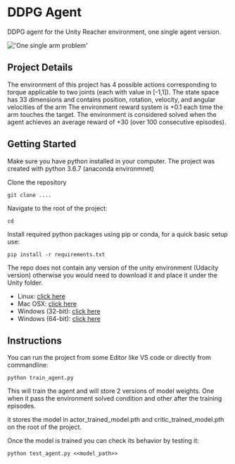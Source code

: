 # DDPG Agent

DDPG agent for the Unity Reacher environment, one single agent version.

!['One single arm problem'](https://media.giphy.com/media/doeuwYIlGFE50GS6Hq/giphy.gif)

## Project Details

The environment of this project has 4 possible actions corresponding to torque applicable to two joints (each with value in [-1,1]).
The state space has 33 dimensions and contains position, rotation, velocity, and angular velocities of the arm
The environment reward system is +0.1 each time the arm touches the target.
The environment is considered solved when the agent achieves an average reward of +30 (over 100 consecutive episodes).

## Getting Started

Make sure you have python installed in your computer. The project was created with python 3.6.7 (anaconda environmnet)

Clone the repository

`git clone ....`

Navigate to the root of the project:

`cd`

Install required python packages using pip or conda, for a quick basic setup use:

`pip install -r requirements.txt`

The repo does not contain any version of the unity environment (Udacity version) otherwise you would need to download it and place it under the Unity folder.

* Linux: [click here](https://s3-us-west-1.amazonaws.com/udacity-drlnd/P2/Reacher/one_agent/Reacher_Linux.zip)
* Mac OSX: [click here](https://s3-us-west-1.amazonaws.com/udacity-drlnd/P2/Reacher/one_agent/Reacher.app.zip)
* Windows (32-bit): [click here](https://s3-us-west-1.amazonaws.com/udacity-drlnd/P2/Reacher/one_agent/Reacher_Windows_x86.zip)
* Windows (64-bit): [click here](https://s3-us-west-1.amazonaws.com/udacity-drlnd/P2/Reacher/one_agent/Reacher_Windows_x86_64.zip)

## Instructions

You can run the project from some Editor like VS code or directly from commandline:

`python train_agent.py`

This will train the agent and will store 2 versions of model weights. One when it pass the environment solved condition and other after the training episodes.

it stores the model in actor_trained_model.pth and critic_trained_model.pth on the root of the project.

Once the model is trained you can check its behavior by testing it:

`python test_agent.py <<model_path>>`

